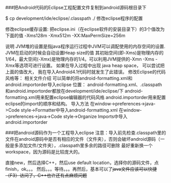 ###把Android代码的Eclipse工程配置文件复制到android源码根目录下

$ cp development/ide/eclipse/.classpath ./
修改eclipse程序的配置

修改eclipse缓存设置: 把eclipse.ini（在eclipse软件的安装目录下）的3个值改为下面的值
-Xms128m
-Xmx512m
-XX:MaxPermSize=256m

说明
JVM堆的设置是指java程序运行过程中JVM可以调配使用的内存空间的设置.
JVM在启动的时候会自动设置Heap size的值
其初始空间(即-Xms)是物理内存的1/64，最大空间(-Xmx)是物理内存的1/4。可以利用JVM提供的-Xmn -Xms -Xmx等选项可进行设置。
如果在导入过程中出现 java heap space， 可以尝试把上面的值改大， 我在导入Android4.1代码时就发生了此错误。
修改Eclipse的代码风格等：
相关文件介绍
可以简单的将android-formatting.xml和android.importorder导入eclipse
位置： android-formatting.xml、.classpath和android.importorder都放在development/ide/eclipse/下
android-formatting.xml用来配置eclipse编辑器的代码风格
android.importorder用来配置eclipse的import的顺序和结构。
导入方法
在window->preferences->java->Code style->Formatter中导入android-formatting.xml
在window->preferences->java->Code style->Organize Imports中导入android.importorder


###把android源码作为一个工程导入eclipse
注意：导入前先检查.classpath里的文件在android源码中是否有相应的文件（文件夹），否则会破坏android源码（一般是多添加文件/文件夹），.classpath里多余的路径可删除
最好重新换一个workspace，因为源码是比较庞大的。

直接new，然后选择C++，然后use default location，选择你的源码文件，点finish，ok。。。 
然后。。。等待。。。再然后，基本可以了~~java文件应该可以快捷（F3）访问了，C++也许还有点麻烦问题~~ 